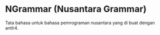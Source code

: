 # NGrammar (Nusantara Grammar)

Tata bahasa untuk bahasa pemrograman nusantara yang di buat dengan antlr4.